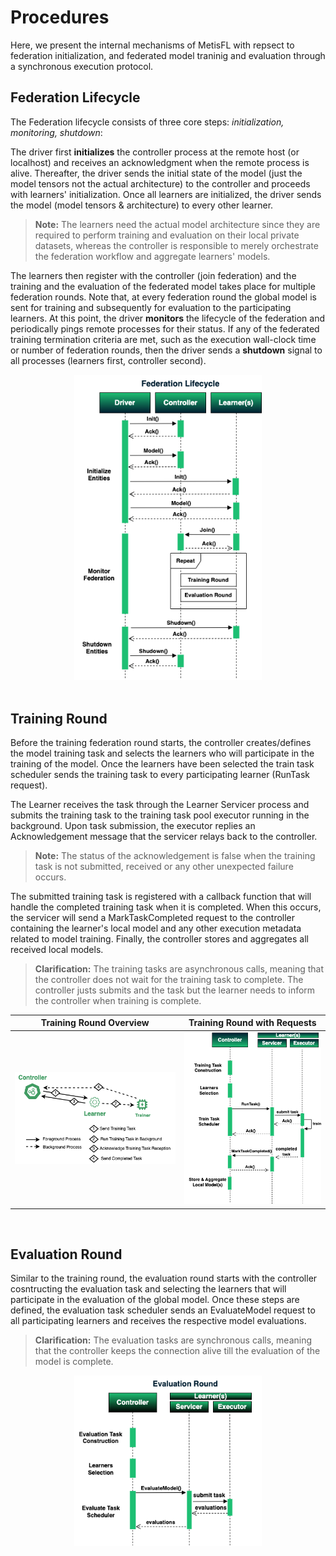 Procedures
=============================
Here, we present the internal mechanisms of MetisFL with repsect to federation initialization, and federated model traninig and evaluation through a synchronous execution protocol.

## Federation Lifecycle
The Federation lifecycle consists of three core steps: *initialization, monitoring, shutdown*:

The driver first **initializes** the controller process at the remote host (or localhost) and receives an acknowledgment when the remote process is alive. Thereafter, the driver sends the initial state of the model (just the model tensors not the actual architecture) to the controller and proceeds with learners' initialization. Once all learners are initialized, the driver sends the model (model tensors & architecture) to every other learner. 

> **Note:** The learners need the actual model architecture since they are required to perform training and evaluation on their local private datasets, whereas the controller is responsible to merely orchestrate the federation workflow and aggregate learners' models.

The learners then register with the controller (join federation) and the training and the evaluation of the federated model takes place for multiple federation rounds. Note that, at every federation round the global model is sent for training and subsequently for evaluation to the participating learners. At this point, the driver **monitors** the lifecycle of the federation and periodically pings remote processes for their status. If any of the federated training termination criteria are met, such as the execution wall-clock time or number of federation rounds, then the driver sends a **shutdown** signal to all processes (learners first, controller second).

<div align="center">
 <img 
    src="../img/MetisFL-Procedures-FederationLifecycle.png" width="300px",alt="Federation Lifecycle.">
</div>


</br>

## Training Round

Before the training federation round starts, the controller creates/defines the model training task and selects the learners who will participate in the training of the model. Once the learners have been selected the train task scheduler sends the training task to every participating learner (RunTask request). 

The Learner receives the task through the Learner Servicer process and submits the training task to the training task pool executor running in the background. Upon task submission, the executor replies an Acknowledgement message that the servicer relays back to the controller. 

> **Note:** The status of the acknowledgement is false when the training task is not submitted, received or any other unexpected failure occurs.

The submitted training task is registered with a callback function that will handle the completed training task when it is completed. When this occurs, the servicer will send a MarkTaskCompleted request to the controller containing the learner's local model and any other execution metadata related to model training. Finally, the controller stores and aggregates all received local models.

> **Clarification:** The training tasks are asynchronous calls, meaning that the controller does not wait for the training task to complete. The controller justs submits and the task but the learner needs to inform the controller when training is complete.



<div align="center">

| Training Round Overview   |      Training Round with Requests      |
|:----------:|:-------------:|
| ![Training Round Overview](../img/MetisFL-ControllerLearner-TrainingTaskSubmission.png) |  ![Training Round with Requests](../img/MetisFL-Procedures-TrainingRound.png) |

</div>





</br>

## Evaluation Round

Similar to the training round, the evaluation round starts with the controller cosntructing the evaluation task and selecting the learners that will participate in the evaluation of the global model. Once these steps are defined, the evaluation task scheduler sends an EvaluateModel request to all participating learners and receives the respective model evaluations.

> **Clarification:** The evaluation tasks are synchronous calls, meaning that the controller keeps the connection alive till the evaluation of the model is complete.

<div align="center">
 <img 
    src="../img/MetisFL-Procedures-EvaluationRound.png" width="300px",alt="Federation Lifecycle.">
</div>